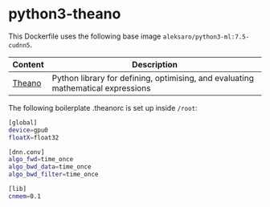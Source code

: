 # python3-theano

This Dockerfile uses the following base image ``aleksaro/python3-ml:7.5-cudnn5``.

| Content                                    | Description                                                                      |
|--------------------------------------------|----------------------------------------------------------------------------------|
| [Theano](https://github.com/Theano/Theano) | Python library for defining, optimising, and evaluating mathematical expressions |

The following boilerplate .theanorc is set up inside ``/root``:

```bash
[global]
device=gpu0
floatX=float32

[dnn.conv]
algo_fwd=time_once
algo_bwd_data=time_once
algo_bwd_filter=time_once

[lib]
cnmem=0.1
```
